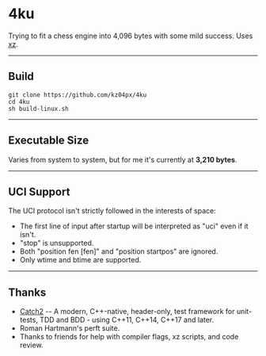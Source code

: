 # 4ku
Trying to fit a chess engine into 4,096 bytes with some mild success. Uses [xz](https://linux.die.net/man/1/xz).

---

## Build
```
git clone https://github.com/kz04px/4ku
cd 4ku
sh build-linux.sh
```

---

## Executable Size
Varies from system to system, but for me it's currently at **3,210 bytes**.

---

## UCI Support
The UCI protocol isn't strictly followed in the interests of space:
- The first line of input after startup will be interpreted as "uci" even if it isn't.
- "stop" is unsupported.
- Both "position fen [fen]" and "position startpos" are ignored.
- Only wtime and btime are supported.

---

## Thanks
- [Catch2](https://github.com/catchorg/Catch2) -- A modern, C++-native, header-only, test framework for unit-tests, TDD and BDD - using C++11, C++14, C++17 and later.
- Roman Hartmann's perft suite.
- Thanks to friends for help with compiler flags, xz scripts, and code review.
